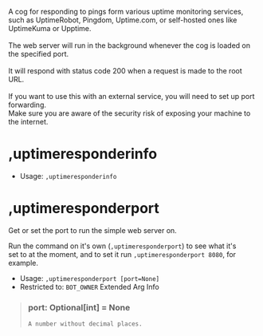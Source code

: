 A cog for responding to pings form various uptime monitoring services,<br/>such as UptimeRobot, Pingdom, Uptime.com, or self-hosted ones like UptimeKuma or Upptime.<br/><br/>The web server will run in the background whenever the cog is loaded on the specified port.<br/><br/>It will respond with status code 200 when a request is made to the root URL.<br/><br/>If you want to use this with an external service, you will need to set up port forwarding.<br/>Make sure you are aware of the security risk of exposing your machine to the internet.

# ,uptimeresponderinfo

 - Usage: `,uptimeresponderinfo`
# ,uptimeresponderport
Get or set the port to run the simple web server on.<br/>

Run the command on it's own (`,uptimeresponderport`) to see what it's<br/>
set to at the moment, and to set it run `,uptimeresponderport 8080`, for example.<br/>
 - Usage: `,uptimeresponderport [port=None]`
 - Restricted to: `BOT_OWNER`
Extended Arg Info
> ### port: Optional[int] = None
> ```
> A number without decimal places.
> ```
